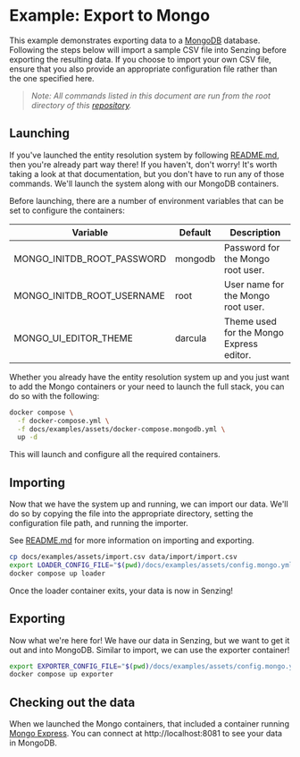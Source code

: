 # Example: Export to Mongo

This example demonstrates exporting data to a [MongoDB][mongo] database.
Following the steps below will import a sample CSV file into Senzing before
exporting the resulting data. If you choose to import your own CSV file, ensure
that you also provide an appropriate configuration file rather than the one
specified here.

> _Note: All commands listed in this document are run from the root directory of
> this [repository][repo]._

## Launching

If you've launched the entity resolution system by following
[README.md][readme:launching], then you're already part way there! If you haven't,
don't worry! It's worth taking a look at that documentation, but you don't have
to run any of those commands. We'll launch the system along with our MongoDB
containers.

Before launching, there are a number of environment variables that can be set to
configure the containers:

| Variable                   | Default | Description                              |
|----------------------------|---------|------------------------------------------|
| MONGO_INITDB_ROOT_PASSWORD | mongodb | Password for the Mongo root user.        |
| MONGO_INITDB_ROOT_USERNAME | root    | User name for the Mongo root user.       |
| MONGO_UI_EDITOR_THEME      | darcula | Theme used for the Mongo Express editor. |

Whether you already have the entity resolution system up and you just want to
add the Mongo containers or your need to launch the full stack, you can do so
with the following:

```bash
docker compose \
  -f docker-compose.yml \
  -f docs/examples/assets/docker-compose.mongodb.yml \
  up -d
```

This will launch and configure all the required containers.

## Importing

Now that we have the system up and running, we can import our data. We'll do so
by copying the file into the appropriate directory, setting the configuration
file path, and running the importer.

See [README.md][readme:import] for more information on importing and exporting. 

```bash
cp docs/examples/assets/import.csv data/import/import.csv
export LOADER_CONFIG_FILE="$(pwd)/docs/examples/assets/config.mongo.yml"
docker compose up loader
```

Once the loader container exits, your data is now in Senzing!

## Exporting

Now what we're here for! We have our data in Senzing, but we want to get it out
and into MongoDB. Similar to import, we can use the exporter container!

```bash
export EXPORTER_CONFIG_FILE="$(pwd)/docs/examples/assets/config.mongo.yml"
docker compose up exporter
```

## Checking out the data

When we launched the Mongo containers, that included a container running
[Mongo Express][mongo-express]. You can connect at http://localhost:8081 to see
your data in MongoDB.

[mongo]: https://www.mongodb.com/
[mongo-express]: https://github.com/mongo-express/mongo-express
[readme:import]: ../../README.md#importing--exporting
[readme:launching]: ../../README.md#launching
[repo]: https://github.com/codeforamerica/cmr-entity-resolution
